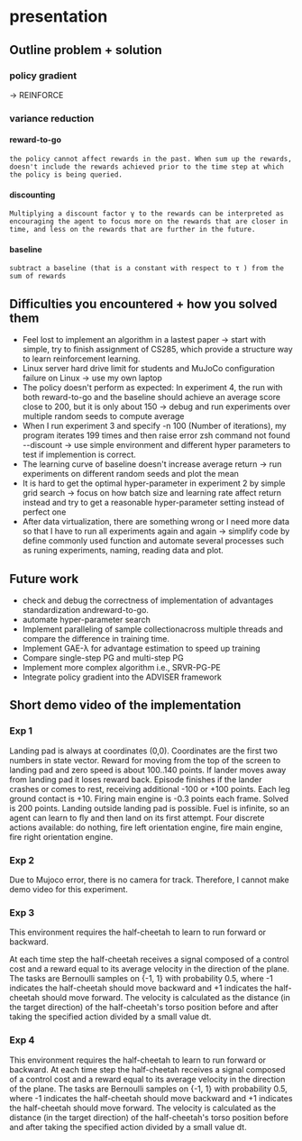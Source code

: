 # presentation

## Outline problem + solution

### policy gradient 
-> REINFORCE

### variance reduction 
#### reward-to-go 
    the policy cannot affect rewards in the past. When sum up the rewards, doesn't include the rewards achieved prior to the time step at which the policy is being queried.


    
#### discounting
    Multiplying a discount factor γ to the rewards can be interpreted as encouraging the agent to focus more on the rewards that are closer in time, and less on the rewards that are further in the future.

#### baseline
    subtract a baseline (that is a constant with respect to τ ) from the sum of rewards



## Difficulties you encountered + how you solved them
- Feel lost to implement an algorithm in a lastest paper -> start with simple, try to finish assignment of CS285, which provide a structure way to learn reinforcement learning. 
- Linux server hard drive limit for students and MuJoCo configuration failure on Linux -> use my own laptop
- The policy doesn't perform as expected: In experiment 4, the run with both reward-to-go and the baseline should achieve an average score close to 200, but it is only about 150 -> debug and run experiments over multiple random seeds to compute average
- When I run experiment 3 and specify -n 100 (Number of iterations), my program iterates 199 times and then raise error zsh command not found --discount -> use simple environment and different hyper parameters to test if implemention is correct.
- The learning curve of baseline doesn't increase average return -> run experiments on different random seeds and plot the mean
- It is hard to get the optimal hyper-parameter in experiment 2 by simple grid search -> focus on how batch size and learning rate affect return instead and try to get a reasonable hyper-parameter setting instead of perfect one
- After data virtualization, there are something wrong or I need more data so that I have to run all experiments again and again -> simplify code by define commonly used function and automate several processes such as runing experiments, naming, reading data and plot.
 

## Future work
- check and debug the correctness of implementation of advantages standardization andreward-to-go.
- automate hyper-parameter search
- Implement paralleling of sample collectionacross multiple threads and compare the difference in training time.
- Implement GAE-λ for advantage estimation to speed up training
- Compare single-step PG and multi-step PG
- Implement   more   complex   algorithm  i.e., SRVR-PG-PE
- Integrate policy gradient into the ADVISER framework



## Short demo video of the implementation


### Exp 1
Landing pad is always at coordinates (0,0). Coordinates are the first two numbers in state vector. Reward for moving from the top of the screen to landing pad and zero speed is about 100..140 points. If lander moves away from landing pad it loses reward back. Episode finishes if the lander crashes or comes to rest, receiving additional -100 or +100 points. Each leg ground contact is +10. Firing main engine is -0.3 points each frame. Solved is 200 points. Landing outside landing pad is possible. Fuel is infinite, so an agent can learn to fly and then land on its first attempt. Four discrete actions available: do nothing, fire left orientation engine, fire main engine, fire right orientation engine.

### Exp 2
Due to Mujoco error, there is no camera for track. Therefore, I cannot make demo video for this experiment.

### Exp 3
This environment requires the half-cheetah to learn to run forward or backward.

At each time step the half-cheetah receives a signal composed of a control cost and a reward equal to its average velocity in the direction of the plane. The tasks are Bernoulli samples on {-1, 1} with probability 0.5, where -1 indicates the half-cheetah should move backward and +1 indicates the half-cheetah should move forward. The velocity is calculated as the distance (in the target direction) of the half-cheetah's torso position before and after taking the specified action divided by a small value dt.

### Exp 4

This environment requires the half-cheetah to learn to run forward or backward. At each time step the half-cheetah receives a signal composed of a control cost and a reward equal to its average velocity in the direction of the plane. The tasks are Bernoulli samples on {-1, 1} with probability 0.5, where -1 indicates the half-cheetah should move backward and +1 indicates the half-cheetah should move forward. The velocity is calculated as the distance (in the target direction) of the half-cheetah's torso position before and after taking the specified action divided by a small value dt.